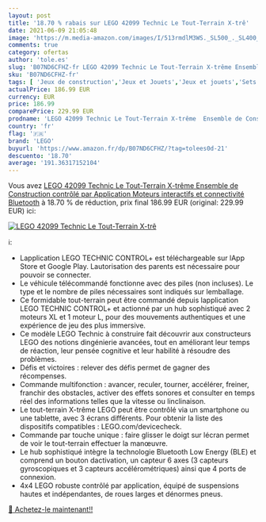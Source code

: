 ```yaml
---
layout: post
title: '18.70 % rabais sur LEGO 42099 Technic Le Tout-Terrain X-trê'
date: 2021-06-09 21:05:48
image: 'https://m.media-amazon.com/images/I/513rmdlM3WS._SL500_._SL400_.jpg'
comments: true
category: ofertas
author: 'tole.es'
slug: 'B07ND6CFHZ-fr LEGO 42099 Technic Le Tout-Terrain X-trême Ensemble de...'
sku: 'B07ND6CFHZ-fr'
tags: [ 'Jeux de construction','Jeux et Jouets','Jeux et jouets','Sets de jeux de construction','lego', ]
actualPrice: 186.99 EUR
currency: EUR
price: 186.99
comparePrice: 229.99 EUR
prodname: 'LEGO 42099 Technic Le Tout-Terrain X-trême  Ensemble de Construction contrôlé par Application  Moteurs interactifs et connectivité Bluetooth'
country: 'fr'
flag: '🇫🇷'
brand: 'LEGO'
buyurl: 'https://www.amazon.fr/dp/B07ND6CFHZ/?tag=tolees0d-21'
descuento: '18.70'
average: '191.36317152104'
---
```


Vous avez [LEGO 42099 Technic Le Tout-Terrain X-trême  Ensemble de Construction contrôlé par Application  Moteurs interactifs et connectivité Bluetooth](https://www.amazon.fr/dp/B07ND6CFHZ/?tag=tolees0d-21)  à  18.70 % de réduction, prix final  186.99 EUR (original: 229.99 EUR) ici:

[![LEGO 42099 Technic Le Tout-Terrain X-trê](https://m.media-amazon.com/images/I/513rmdlM3WS._SL500_._SL400_.jpg)](https://www.amazon.fr/dp/B07ND6CFHZ/?tag=tolees0d-21)

ℹ️:

- Lapplication LEGO TECHNIC CONTROL+ est téléchargeable sur lApp Store et Google Play. Lautorisation des parents est nécessaire pour pouvoir se connecter.
- Le véhicule télécommandé fonctionne avec des piles (non incluses). Le type et le nombre de piles nécessaires sont indiqués sur lemballage.
- Ce formidable tout-terrain peut être commandé depuis lapplication LEGO TECHNIC CONTROL+ et actionné par un hub sophistiqué avec 2 moteurs XL et 1 moteur L, pour des mouvements authentiques et une expérience de jeu des plus immersive.
- Ce modèle LEGO Technic à construire fait découvrir aux constructeurs LEGO des notions dingénierie avancées, tout en améliorant leur temps de réaction, leur pensée cognitive et leur habilité à résoudre des problèmes.
- Défis et victoires : relever des défis permet de gagner des récompenses.
- Commande multifonction : avancer, reculer, tourner, accélérer, freiner, franchir des obstacles, activer des effets sonores et consulter en temps réel des informations telles que la vitesse ou linclinaison.
- Le tout-terrain X-trême LEGO peut être contrôlé via un smartphone ou une tablette, avec 3 écrans différents. Pour obtenir la liste des dispositifs compatibles : LEGO.com/devicecheck.
- Commande par touche unique : faire glisser le doigt sur lécran permet de voir le tout-terrain effectuer la manœuvre.
- Le hub sophistiqué intègre la technologie Bluetooth Low Energy (BLE) et comprend un bouton dactivation, un capteur 6 axes (3 capteurs gyroscopiques et 3 capteurs accélérométriques) ainsi que 4 ports de connexion.
- 4x4 LEGO robuste contrôlé par application, équipé de suspensions hautes et indépendantes, de roues larges et dénormes pneus.

[🛒 Achetez-le maintenant!!](https://www.amazon.fr/dp/B07ND6CFHZ/?tag=tolees0d-21)

